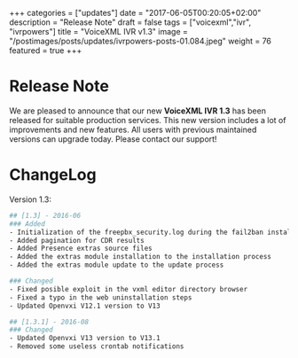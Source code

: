 +++
categories = ["updates"]
date = "2017-06-05T00:20:05+02:00"
description = "Release Note"
draft = false
tags = ["voicexml","ivr", "ivrpowers"]
title = "VoiceXML IVR v1.3"
image = "/postimages/posts/updates/ivrpowers-posts-01.084.jpeg"
weight = 76
featured = true
+++

# Release Note

We are pleased to announce that our new **VoiceXML IVR 1.3** has been released for suitable production services. This new version includes a lot of improvements and new features. All users with previous maintained versions can upgrade today. Please contact our support!

# ChangeLog

Version 1.3:

```bash
## [1.3] - 2016-06
### Added
- Initialization of the freepbx_security.log during the fail2ban installation if not exists
- Added pagination for CDR results
- Added Presence extras source files
- Added the extras module installation to the installation process
- Added the extras module update to the update process

### Changed
- Fixed posible exploit in the vxml editor directory browser
- Fixed a typo in the web uninstallation steps
- Updated Openvxi V12.1 version to V13

## [1.3.1] - 2016-08
### Changed
- Updated Openvxi V13 version to V13.1
- Removed some useless crontab notifications
```